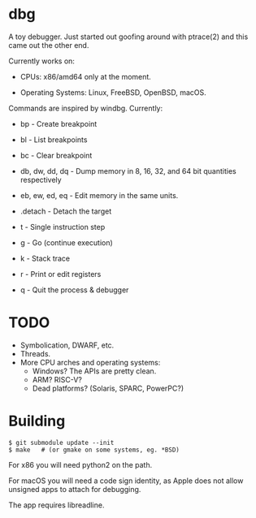 # dbg

A toy debugger.  Just started out goofing around with ptrace(2) and this came
out the other end.

Currently works on:

* CPUs: x86/amd64 only at the moment.

* Operating Systems: Linux, FreeBSD, OpenBSD, macOS.

Commands are inspired by windbg.  Currently:

* bp - Create breakpoint

* bl - List breakpoints

* bc - Clear breakpoint

* db, dw, dd, dq - Dump memory in 8, 16, 32, and 64 bit quantities respectively

* eb, ew, ed, eq - Edit memory in the same units.

* .detach - Detach the target

* t - Single instruction step

* g - Go (continue execution)

* k - Stack trace

* r - Print or edit registers

* q - Quit the process & debugger 

# TODO

* Symbolication, DWARF, etc.
* Threads.
* More CPU arches and operating systems:
    - Windows?  The APIs are pretty clean.
    - ARM?  RISC-V?
    - Dead platforms?  (Solaris, SPARC, PowerPC?)

# Building

    $ git submodule update --init
    $ make   # (or gmake on some systems, eg. *BSD)

For x86 you will need python2 on the path.

For macOS you will need a code sign identity, as Apple does not allow unsigned
apps to attach for debugging.

The app requires libreadline.
